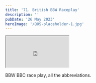 ```yaml
---
title: '71. British BBW Raceplay'
description: ''
pubDate: '26 May 2023'
heroImage: '/QOS-placeholder-1.jpg'
---
```

<iframe src="https://drive.google.com/file/d/1Hl2cYuJF_81A5eVk-5pZgT4o4uC2ILSn/preview" width="200" height="100" allow="autoplay" allowfullscreen="allowfullscreen"></iframe>

BBW BBC race play, all the abbreviations.